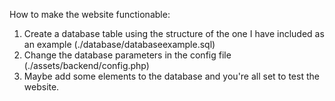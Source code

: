 How to make the website functionable:
1) Create a database table using the structure of the one I have included as an example (./database/databaseexample.sql)
2) Change the database parameters in the config file (./assets/backend/config.php)
3) Maybe add some elements to the database and you're all set to test the website.
